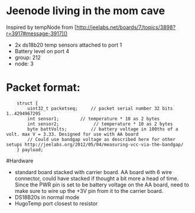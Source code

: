 # Jeenode living in the mom cave

Inspired by tempNode from [http://jeelabs.net/boards/7/topics/3898?r=3917#message-3917]()

* 2x ds18b20 temp sensors attached to port 1
* Battery level on port 4
* group: 212
* node: 3

# Packet format:

        struct {
            uint32_t packetseq;   	// packet serial number 32 bits 1..4294967295
            int sensor1;  		// temperature * 10 as 2 bytes
            int sensor2;             // temperature * 10 as 2 bytes 
            byte battVolts;  		// battery voltage in 100ths of a volt. max V = 3.33. Designed for use with AA board
            // Could use bandgap voltage as described here for other setups http://jeelabs.org/2012/05/04/measuring-vcc-via-the-bandgap/
        } payload;


#Hardware
* standard board stacked with carrier board. AA board with 6 wire connector, could have stacked if thought a bit more a head of time. Since the PWR pin is set to be battery voltage on the AA board, need to make sure to wire up the +3V pin from it to the carrier board.
* DS18B20s in normal mode
* HugoTemp port closest to resistor
